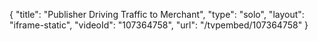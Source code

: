 {
    "title": "Publisher Driving Traffic to Merchant",
    "type": "solo",
    "layout": "iframe-static",
    "videoId": "107364758",
    "url": "\/tvpembed\/107364758"
}